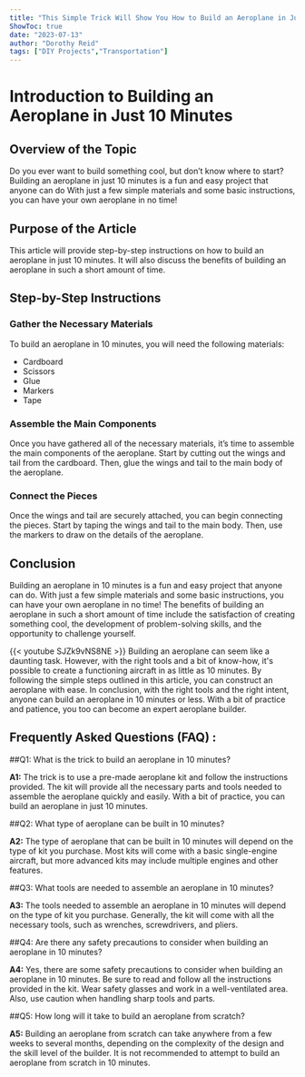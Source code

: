 ```yaml
---
title: "This Simple Trick Will Show You How to Build an Aeroplane in Just 10 Minutes!"
ShowToc: true 
date: "2023-07-13"
author: "Dorothy Reid" 
tags: ["DIY Projects","Transportation"]
---
```

# Introduction to Building an Aeroplane in Just 10 Minutes

## Overview of the Topic
Do you ever want to build something cool, but don’t know where to start? Building an aeroplane in just 10 minutes is a fun and easy project that anyone can do With just a few simple materials and some basic instructions, you can have your own aeroplane in no time!

## Purpose of the Article
This article will provide step-by-step instructions on how to build an aeroplane in just 10 minutes. It will also discuss the benefits of building an aeroplane in such a short amount of time.

## Step-by-Step Instructions
### Gather the Necessary Materials
To build an aeroplane in 10 minutes, you will need the following materials:
- Cardboard
- Scissors
- Glue
- Markers
- Tape

### Assemble the Main Components
Once you have gathered all of the necessary materials, it’s time to assemble the main components of the aeroplane. Start by cutting out the wings and tail from the cardboard. Then, glue the wings and tail to the main body of the aeroplane.

### Connect the Pieces
Once the wings and tail are securely attached, you can begin connecting the pieces. Start by taping the wings and tail to the main body. Then, use the markers to draw on the details of the aeroplane.

## Conclusion
Building an aeroplane in 10 minutes is a fun and easy project that anyone can do. With just a few simple materials and some basic instructions, you can have your own aeroplane in no time! The benefits of building an aeroplane in such a short amount of time include the satisfaction of creating something cool, the development of problem-solving skills, and the opportunity to challenge yourself.

{{< youtube SJZk9vNS8NE >}} 
Building an aeroplane can seem like a daunting task. However, with the right tools and a bit of know-how, it's possible to create a functioning aircraft in as little as 10 minutes. By following the simple steps outlined in this article, you can construct an aeroplane with ease. In conclusion, with the right tools and the right intent, anyone can build an aeroplane in 10 minutes or less. With a bit of practice and patience, you too can become an expert aeroplane builder.

## Frequently Asked Questions (FAQ) :
##Q1: What is the trick to build an aeroplane in 10 minutes?

**A1:** The trick is to use a pre-made aeroplane kit and follow the instructions provided. The kit will provide all the necessary parts and tools needed to assemble the aeroplane quickly and easily. With a bit of practice, you can build an aeroplane in just 10 minutes. 

##Q2: What type of aeroplane can be built in 10 minutes?

**A2:** The type of aeroplane that can be built in 10 minutes will depend on the type of kit you purchase. Most kits will come with a basic single-engine aircraft, but more advanced kits may include multiple engines and other features. 

##Q3: What tools are needed to assemble an aeroplane in 10 minutes?

**A3:** The tools needed to assemble an aeroplane in 10 minutes will depend on the type of kit you purchase. Generally, the kit will come with all the necessary tools, such as wrenches, screwdrivers, and pliers. 

##Q4: Are there any safety precautions to consider when building an aeroplane in 10 minutes? 

**A4:** Yes, there are some safety precautions to consider when building an aeroplane in 10 minutes. Be sure to read and follow all the instructions provided in the kit. Wear safety glasses and work in a well-ventilated area. Also, use caution when handling sharp tools and parts. 

##Q5: How long will it take to build an aeroplane from scratch?

**A5:** Building an aeroplane from scratch can take anywhere from a few weeks to several months, depending on the complexity of the design and the skill level of the builder. It is not recommended to attempt to build an aeroplane from scratch in 10 minutes.



